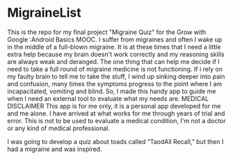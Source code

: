 # MigraineList
This is the repo for my final project "Migraine Quiz" for the Grow with Google :Android Basics MOOC.
I suffer from migraines and often I wake up in the middle of a full-blown migraine. It is at these times that I need a little extra help because my brain doesn't work correctly and my reasoning skills are always weak and deranged. The one thing that can help me decide if I need to take a full round of migraine medicine is not functioning. If i rely on my faulty brain to tell me to take the stuff, I wind up sinking deeper into pain and confusion, many times the symptoms progress to the point where I am incapacitated, vomiting and blind. So, I made this handy app to guide me when I need an external tool to evaluate what my needs are.
MEDICAL DISCLAIMER
This app is for me only, it is a personal app developed for me and me alone. I have arrived at what works for me through years of trial and error. This is not to be used to evaluate a medical condition, I'm not a doctor or any kind of medical professional. 

I was going to develop a quiz about toads called “TaodAll Recall,” but then I had a migraine and was inspired. 
